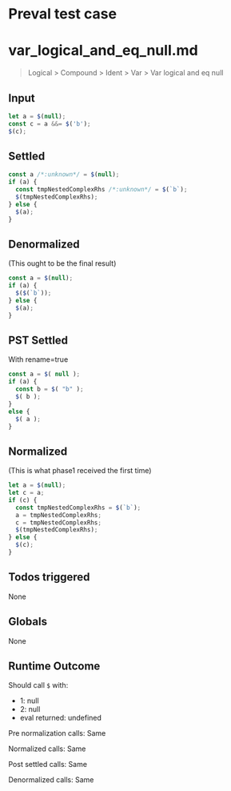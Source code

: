 # Preval test case

# var_logical_and_eq_null.md

> Logical > Compound > Ident > Var > Var logical and eq null
>
>

## Input

`````js filename=intro
let a = $(null);
const c = a &&= $('b');
$(c);
`````


## Settled


`````js filename=intro
const a /*:unknown*/ = $(null);
if (a) {
  const tmpNestedComplexRhs /*:unknown*/ = $(`b`);
  $(tmpNestedComplexRhs);
} else {
  $(a);
}
`````


## Denormalized
(This ought to be the final result)

`````js filename=intro
const a = $(null);
if (a) {
  $($(`b`));
} else {
  $(a);
}
`````


## PST Settled
With rename=true

`````js filename=intro
const a = $( null );
if (a) {
  const b = $( "b" );
  $( b );
}
else {
  $( a );
}
`````


## Normalized
(This is what phase1 received the first time)

`````js filename=intro
let a = $(null);
let c = a;
if (c) {
  const tmpNestedComplexRhs = $(`b`);
  a = tmpNestedComplexRhs;
  c = tmpNestedComplexRhs;
  $(tmpNestedComplexRhs);
} else {
  $(c);
}
`````


## Todos triggered


None


## Globals


None


## Runtime Outcome


Should call `$` with:
 - 1: null
 - 2: null
 - eval returned: undefined

Pre normalization calls: Same

Normalized calls: Same

Post settled calls: Same

Denormalized calls: Same
